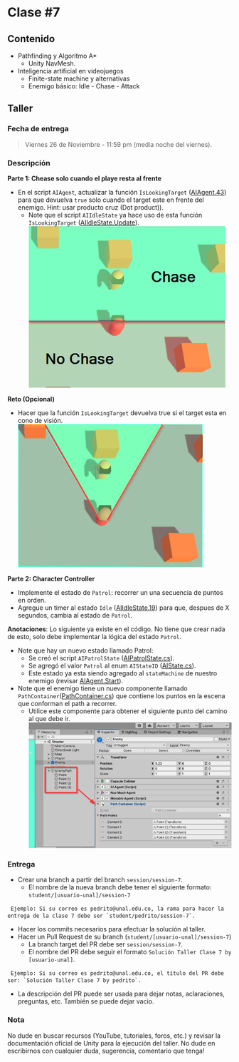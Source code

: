 # Clase #7

## Contenido

- Pathfinding y Algoritmo A*
  - Unity NavMesh.
- Inteligencia artificial en videojuegos
  - Finite-state machine y alternativas
  - Enemigo básico: Idle - Chase - Attack

## Taller

### Fecha de entrega
> Viernes 26 de Noviembre - 11:59 pm (media noche del viernes).

### Descripción
**Parte 1: Chease solo cuando el playe resta al frente**
- En el script `AIAgent`, actualizar la función `IsLookingTarget` ([AIAgent.43](https://github.com/UNAL-IntroVideojuegos-2021-2/intro-videogames-2021-2/blob/093764511582c4ccf19f6ce3c845461c02f6767c/Unity/intro-videojuegos-app-2021-2/Assets/Scr/AI/AIAgent.cs#L43)) para que devuelva `true` solo cuando el target este en frente del enemigo. Hint: usar producto cruz (Dot product)).
  - Note que el script `AIIdleState` ya hace uso de esta función `IsLookingTarget` ([AIIdleState.Update](https://github.com/UNAL-IntroVideojuegos-2021-2/intro-videogames-2021-2/blob/093764511582c4ccf19f6ce3c845461c02f6767c/Unity/intro-videojuegos-app-2021-2/Assets/Scr/AI/States/AIIdleState.cs#L29)).
    ![Taller Parte 1](./IdleToChase.png "Taller Parte 1")
    
**Reto (Opcional)**
- Hacer que la función `IsLookingTarget` devuelva true si el target esta en cono de visión.
  ![Taller Reto](./IdleToChase_Cone.png "Taller Reto")

**Parte 2: Character Controller**
- Implemente el estado de `Patrol`: recorrer un una secuencia de puntos en orden.
- Agregue un timer al estado `Idle` ([AIIdleState.19](https://github.com/UNAL-IntroVideojuegos-2021-2/intro-videogames-2021-2/blob/093764511582c4ccf19f6ce3c845461c02f6767c/Unity/intro-videojuegos-app-2021-2/Assets/Scr/AI/States/AIIdleState.cs#L19)) para que, despues de X segundos, cambia al estado de `Patrol`.

**Anotaciones**: Lo siguiente ya existe en el código. No tiene que crear nada de esto, solo debe implementar la lógica del estado `Patrol`.
- Note que hay un nuevo estado llamado Patrol:
  - Se creó el script `AIPatrolState` ([AIPatrolState.cs](https://github.com/UNAL-IntroVideojuegos-2021-2/intro-videogames-2021-2/blob/093764511582c4ccf19f6ce3c845461c02f6767c/Unity/intro-videojuegos-app-2021-2/Assets/Scr/AI/States/AIPatrolState.cs#L1)).
  - Se agregó el valor `Patrol` al enum `AIStateID` ([AIState.cs](https://github.com/UNAL-IntroVideojuegos-2021-2/intro-videogames-2021-2/blob/093764511582c4ccf19f6ce3c845461c02f6767c/Unity/intro-videojuegos-app-2021-2/Assets/Scr/AI/AIState.cs#L6)).
  - Este estado ya esta siendo agregado al `stateMachine` de nuestro enemigo (revisar [AIAgent.Start](https://github.com/UNAL-IntroVideojuegos-2021-2/intro-videogames-2021-2/blob/093764511582c4ccf19f6ce3c845461c02f6767c/Unity/intro-videojuegos-app-2021-2/Assets/Scr/AI/AIAgent.cs#L32)).
- Note que el enemigo tiene un nuevo componente llamado `PathContainer`([PathContainer.cs](https://github.com/UNAL-IntroVideojuegos-2021-2/intro-videogames-2021-2/blob/093764511582c4ccf19f6ce3c845461c02f6767c/Unity/intro-videojuegos-app-2021-2/Assets/Scr/AI/PathContainer.cs#L5)) que contiene los puntos en la escena que conforman el path a recorrer.
  - Utilice este componente para obtener el siguiente punto del camino al que debe ir.
  ![Taller Parte 2](./PathContainer.png "Taller Parte 2")
  

### Entrega
- Crear una branch a partir del branch `session/session-7`.
  - El nombre de la nueva branch debe tener el siguiente formato: `student/[usuario-unal]/session-7`
```
 Ejemplo: Si su correo es pedrito@unal.edu.co, la rama para hacer la entrega de la clase 7 debe ser `student/pedrito/session-7`.
```
- Hacer los commits necesarios para efectuar la solución al taller.
- Hacer un Pull Request de su branch (`student/[usuario-unal]/session-7`)
  - La branch target del PR debe ser `session/session-7`.
  - El nombre del PR debe seguir el formato `Solución Taller Clase 7 by [usuario-unal]`. 
```
 Ejemplo: Si su correo es pedrito@unal.edu.co, el título del PR debe ser: `Solución Taller Clase 7 by pedrito`.
```
  - La descripción del PR puede ser usada para dejar notas, aclaraciones, preguntas, etc. También se puede dejar vacio.

### Nota
No dude en buscar recursos (YouTube, tutoriales, foros, etc.) y revisar la documentación oficial de Unity para la ejecución del taller.
No dude en escribirnos con cualquier duda, sugerencia, comentario que tenga!